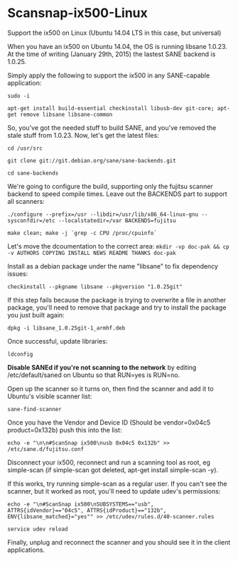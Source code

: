 # Scansnap-ix500-Linux
Support the ix500 on Linux (Ubuntu 14.04 LTS in this case, but universal)

When you have an ix500 on Ubuntu 14.04, the OS is running libsane 1.0.23. At the time of writing (January 29th, 2015) the lastest SANE backend is 1.0.25.

Simply apply the following to support the ix500 in any SANE-capable application:

`sudo -i`

`apt-get install build-essential checkinstall libusb-dev git-core; apt-get remove libsane libsane-common`

So, you've got the needed stuff to build SANE, and you've removed the stale stuff from 1.0.23. Now, let's get the latest files:

`cd /usr/src`

`git clone git://git.debian.org/sane/sane-backends.git`

`cd sane-backends`

We're going to configure the build, supporting only the fujitsu scanner backend to speed compile times. Leave out the BACKENDS part to support all scanners:

`./configure --prefix=/usr --libdir=/usr/lib/x86_64-linux-gnu --sysconfdir=/etc --localstatedir=/var BACKENDS=fujitsu`

<code>make clean; make -j \`grep -c CPU /proc/cpuinfo\`</code>

Let's move the dcoumentation to the correct area:
`mkdir -vp doc-pak && cp -v AUTHORS COPYING INSTALL NEWS README THANKS doc-pak`

Install as a debian package under the name "libsane" to fix dependency issues:

`checkinstall --pkgname libsane --pkgversion "1.0.25git"`

If this step fails because the package is trying to overwrite a file in another package, you'll need to remove that package and try to install the package you just built again:

`dpkg -i libsane_1.0.25git-1_armhf.deb`

Once successful, update libraries:

`ldconfig`

<b>Disable SANEd if you're not scanning to the network</b> by editing /etc/default/saned on Ubuntu so that RUN=yes is RUN=no.

Open up the scanner so it turns on, then find the scanner and add it to Ubuntu's visible scanner list:

`sane-find-scanner`

Once you have the Vendor and Device ID (Should be vendor=0x04c5 product=0x132b) push this into the list:

`echo -e "\n\n#ScanSnap ix500\nusb 0x04c5 0x132b" >> /etc/sane.d/fujitsu.conf`

Disconnect your ix500, reconnect and run a scanning tool as root, eg simple-scan (if simple-scan got deleted, apt-get install simple-scan -y).

If this works, try running simple-scan as a regular user. If you can't see the scanner, but it worked as root, you'll need to update udev's permissions:

`echo -e "\n#ScanSnap ix500\nSUBSYSTEMS=="usb", ATTRS{idVendor}=="04c5", ATTRS{idProduct}=="132b",
ENV{libsane_matched}="yes"" >> /etc/udev/rules.d/40-scanner.rules`

`service udev reload`

Finally, unplug and reconnect the scanner and you should see it in the client applications.
